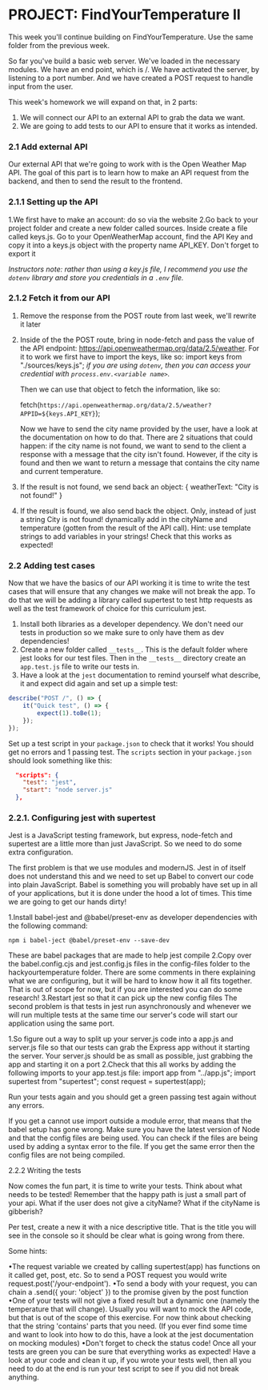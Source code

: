 # PROJECT: FindYourTemperature II

This week you'll continue building on FindYourTemperature. Use the same folder from the previous week.

So far you've build a basic web server. We've loaded in the necessary modules. We have an end point, which is /. We have activated the server, by listening to a port number. And we have created a POST request to handle input from the user.

This week's homework we will expand on that, in 2 parts:

1. We will connect our API to an external API to grab the data we want.
2. We are going to add tests to our API to ensure that it works as intended.

### 2.1 Add external API

Our external API that we're going to work with is the Open Weather Map API. The goal of this part is to learn how to make an API request from the backend, and then to send the result to the frontend.

### 2.1.1 Setting up the API

1.We first have to make an account: do so via the website
2.Go back to your project folder and create a new folder called sources. Inside create a file called keys.js. Go to your OpenWeatherMap account, find the API Key and copy it into a keys.js object with the property name API_KEY. Don't forget to export it

*Instructors note: rather than using a key.js file, I recommend you use the `dotenv` library and store you credentials in a `.env` file.*

### 2.1.2 Fetch it from our API

1. Remove the response from the POST route from last week, we'll rewrite it later
2. Inside of the the POST route, bring in node-fetch and pass the value of the API endpoint: https://api.openweathermap.org/data/2.5/weather. For it to work we first have to import the keys, like so:
import keys from "./sources/keys.js";
*if you are using `dotenv`, then you can access your credential with `process.env.<variable name>`.*

    Then we can use that object to fetch the information, like so:

    fetch(`https://api.openweathermap.org/data/2.5/weather?APPID=${keys.API_KEY}`);

    Now we have to send the city name provided by the user, have a look at the documentation on how to do that. There are 2 situations that could happen: if the city name is not found, we want to send to the client a response with a message that the city isn't found. However, if the city is found and then we want to return a message that contains the city name and current temperature.

3. If the result is not found, we send back an object: { weatherText: "City is not found!" }
4. If the result is found, we also send back the object. Only, instead of just a string City is not found! dynamically add in the cityName and temperature (gotten from the result of the API call). Hint: use template strings to add variables in your strings!
Check that this works as expected!

### 2.2 Adding test cases

Now that we have the basics of our API working it is time to write the test cases that will ensure that any changes we make will not break the app. To do that we will be adding a library called supertest to test http requests as well as the test framework of choice for this curriculum jest.

1. Install both libraries as a developer dependency. We don't need our tests in production so we make sure to only have them as dev dependencies!
2. Create a new folder called `__tests__`. This is the default folder where jest looks for our test files. Then in the `__tests__` directory create an `app.test.js` file to write our tests in.
3. Have a look at the `jest` documentation to remind yourself what describe, it and expect did again and set up a simple test:

```JavaScript
describe("POST /", () => {
    it("Quick test", () => {
        expect(1).toBe(1);
    });
});
```

Set up a test script in your `package.json` to check that it works! You should get no errors and 1 passing test.
The `scripts` section in your `package.json` should look something like this:
```json
  "scripts": {
    "test": "jest",
    "start": "node server.js"
  },
```

### 2.2.1. Configuring jest with supertest

Jest is a JavaScript testing framework, but express, node-fetch and supertest are a little more than just JavaScript. So we need to do some extra configuration.

The first problem is that we use modules and modernJS. Jest in of itself does not understand this and we need to set up Babel to convert our code into plain JavaScript. Babel is something you will probably have set up in all of your applications, but it is done under the hood a lot of times. This time we are going to get our hands dirty!

1.Install babel-jest and @babel/preset-env as developer dependencies with the following command:

`npm i babel-ject @babel/preset-env --save-dev`

These are babel packages that are made to help jest compile
2.Copy over the babel.config.cjs and jest.config.js files in the config-files folder to the hackyourtemperature folder. There are some comments in there explaining what we are configuring, but it will be hard to know how it all fits together. That is out of scope for now, but if you are interested you can do some research!
3.Restart jest so that it can pick up the new config files
The second problem is that tests in jest run asynchronously and whenever we will run multiple tests at the same time our server's code will start our application using the same port.

1.So figure out a way to split up your server.js code into a app.js and server.js file so that our tests can grab the Express app without it starting the server. Your server.js should be as small as possible, just grabbing the app and starting it on a port
2.Check that this all works by adding the following imports to your app.test.js file:
import app from "../app.js"; import supertest from "supertest"; const request = supertest(app);

Run your tests again and you should get a green passing test again without any errors.

If you get a cannot use import outside a module error, that means that the babel setup has gone wrong. Make sure you have the latest version of Node and that the config files are being used. You can check if the files are being used by adding a syntax error to the file. If you get the same error then the config files are not being compiled.

2.2.2 Writing the tests

Now comes the fun part, it is time to write your tests. Think about what needs to be tested! Remember that the happy path is just a small part of your api. What if the user does not give a cityName? What if the cityName is gibberish?

Per test, create a new it with a nice descriptive title. That is the title you will see in the console so it should be clear what is going wrong from there.

Some hints:

•The request variable we created by calling supertest(app) has functions on it called get, post, etc. So to send a POST request you would write request.post('/your-endpoint').
•To send a body with your request, you can chain a .send({ your: 'object' }) to the promise given by the post function
•One of your tests will not give a fixed result but a dynamic one (namely the temperature that will change). Usually you will want to mock the API code, but that is out of the scope of this exercise. For now think about checking that the string 'contains' parts that you need. (If you ever find some time and want to look into how to do this, have a look at the jest documentation on mocking modules)
•Don't forget to check the status code!
Once all your tests are green you can be sure that everything works as expected! Have a look at your code and clean it up, if you wrote your tests well, then all you need to do at the end is run your test script to see if you did not break anything.